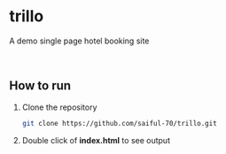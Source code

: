 # trillo
<p> A demo single page hotel booking site </p>

<br>

## How to run 
1. Clone the repository

    ```sh
    git clone https://github.com/saiful-70/trillo.git
    ```

2. Double click of __index.html__ to see output
